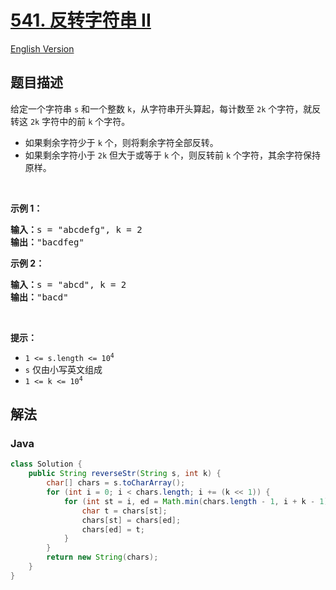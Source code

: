 # [541. 反转字符串 II](https://leetcode.cn/problems/reverse-string-ii)

[English Version](/solution/0500-0599/0541.Reverse%20String%20II/README_EN.md)

## 题目描述

<!-- 这里写题目描述 -->

<p>给定一个字符串 <code>s</code> 和一个整数 <code>k</code>，从字符串开头算起，每计数至 <code>2k</code> 个字符，就反转这 <code>2k</code> 字符中的前 <code>k</code> 个字符。</p>

<ul>
	<li>如果剩余字符少于 <code>k</code> 个，则将剩余字符全部反转。</li>
	<li>如果剩余字符小于 <code>2k</code> 但大于或等于 <code>k</code> 个，则反转前 <code>k</code> 个字符，其余字符保持原样。</li>
</ul>

<p>&nbsp;</p>

<p><strong>示例 1：</strong></p>

<pre>
<strong>输入：</strong>s = "abcdefg", k = 2
<strong>输出：</strong>"bacdfeg"
</pre>

<p><strong>示例 2：</strong></p>

<pre>
<strong>输入：</strong>s = "abcd", k = 2
<strong>输出：</strong>"bacd"
</pre>

<p>&nbsp;</p>

<p><strong>提示：</strong></p>

<ul>
	<li><code>1 &lt;= s.length &lt;= 10<sup>4</sup></code></li>
	<li><code>s</code> 仅由小写英文组成</li>
	<li><code>1 &lt;= k &lt;= 10<sup>4</sup></code></li>
</ul>

## 解法

### **Java**

```java
class Solution {
    public String reverseStr(String s, int k) {
        char[] chars = s.toCharArray();
        for (int i = 0; i < chars.length; i += (k << 1)) {
            for (int st = i, ed = Math.min(chars.length - 1, i + k - 1); st < ed; ++st, --ed) {
                char t = chars[st];
                chars[st] = chars[ed];
                chars[ed] = t;
            }
        }
        return new String(chars);
    }
}
```
